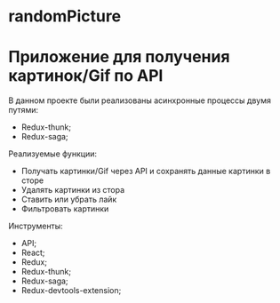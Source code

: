# randomPicture

# Приложение для получения картинок/Gif по API

В данном проекте были реализованы асинхронные процессы двумя путями:

<ul>
<li>
Redux-thunk;
</li>
<li>
Redux-saga;
</li>
</ul>

Реализуемые функции:

<ul>
<li>
Получать картинки/Gif через API и сохранять данные картинки в сторе
</li>
<li>
Удалять картинки из стора
</li>
<li>
Ставить или убрать лайк
</li>
<li>
Фильтровать картинки
</li>
</ul>

Инструменты:

<ul>
<li>
API;
</li>
<li>
React;
</li>
<li>
Redux;
</li>
<li>
Redux-thunk;
</li>
<li>
Redux-saga;
</li>
<li>
Redux-devtools-extension;
</li>
</ul>
